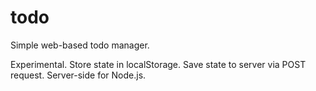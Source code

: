 # todo
Simple web-based todo manager.

Experimental. Store state in localStorage. Save state to server via POST request. Server-side for Node.js.
